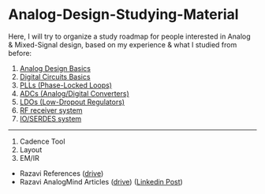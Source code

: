 # Analog-Design-Studying-Material
Here, I will try to organize a study roadmap for people interested in Analog & Mixed-Signal design, based on my experience & what I studied from before:
1. [Analog Design Basics](https://github.com/muhammadaldacher/Analog-Design-Studying-Material/blob/main/docs/0_Analog_Design_Basics.md)
2. [Digital Circuits Basics](https://github.com/muhammadaldacher/Analog-Design-Studying-Material/blob/main/docs/1_Digital_Circuits_Basics.md)
3. [PLLs (Phase-Locked Loops)](https://github.com/muhammadaldacher/Analog-Design-Studying-Material/blob/main/docs/2_PLLs.md)
4. [ADCs (Analog/Digital Converters)](https://github.com/muhammadaldacher/Analog-Design-Studying-Material/blob/main/docs/3_ADCs.md)
5. [LDOs (Low-Dropout Regulators)](https://github.com/muhammadaldacher/Analog-Design-Studying-Material/blob/main/docs/4_LDOs.md)
6. [RF receiver system](https://github.com/muhammadaldacher/Analog-Design-Studying-Material/blob/main/docs/5_RF_Rx.md)
7. [IO/SERDES system](https://github.com/muhammadaldacher/Analog-Design-Studying-Material/blob/main/docs/6_IO_transceivers.md)
---
1. Cadence Tool
2. Layout
3. EM/IR

- Razavi References ([drive](https://drive.google.com/drive/folders/1nh3xIubKoVVnNqBn1ol3yg5K-O-5yp5A?usp=share_link))</br>
- Razavi AnalogMind Articles ([drive](https://drive.google.com/drive/folders/1s2yY1Wdd_azZkNUN0VTgJlu-6ddwTAYN?usp=share_link)) ([Linkedin Post](https://www.linkedin.com/posts/muhammad-isa-aldacher-95336831_analog-mixedsignal-vlsi-activity-6979211687199473664-R20d))</br>
</br>
